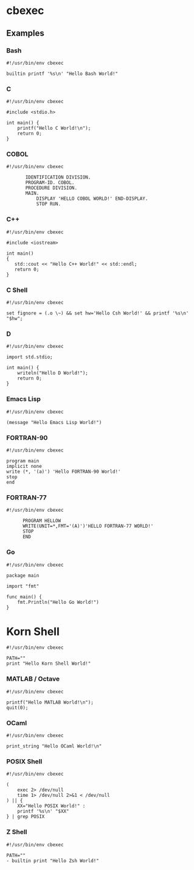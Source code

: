 # cbexec

## Examples

### Bash
```
#!/usr/bin/env cbexec

builtin printf '%s\n' "Hello Bash World!"
```

### C
```
#!/usr/bin/env cbexec

#include <stdio.h>

int main() {
    printf("Hello C World!\n");
	return 0;
}
```

### COBOL
```
#!/usr/bin/env cbexec

       IDENTIFICATION DIVISION.
       PROGRAM-ID. COBOL.
       PROCEDURE DIVISION.
       MAIN.
           DISPLAY 'HELLO COBOL WORLD!' END-DISPLAY.
           STOP RUN.
```

### C++
```
#!/usr/bin/env cbexec

#include <iostream>

int main()
{
   std::cout << "Hello C++ World!" << std::endl;
   return 0;
}
```

### C Shell
```
#!/usr/bin/env cbexec

set fignore = (.o \~) && set hw='Hello Csh World!' && printf '%s\n' "$hw";
```

### D
```
#!/usr/bin/env cbexec

import std.stdio;

int main() {
    writeln("Hello D World!");
	return 0;
}
```

### Emacs Lisp
```
#!/usr/bin/env cbexec

(message "Hello Emacs Lisp World!")
```

### FORTRAN-90
```
#!/usr/bin/env cbexec

program main
implicit none
write (*, '(a)') 'Hello FORTRAN-90 World!'
stop
end
```

### FORTRAN-77
```
#!/usr/bin/env cbexec

      PROGRAM HELLOW
      WRITE(UNIT=*,FMT='(A)')'HELLO FORTRAN-77 WORLD!'
      STOP
      END
```

### Go
```
#!/usr/bin/env cbexec

package main

import "fmt"

func main() {
	fmt.Println("Hello Go World!")
}
```

# Korn Shell
```
#!/usr/bin/env cbexec

PATH=""
print "Hello Korn Shell World!"
```

### MATLAB / Octave
```
#!/usr/bin/env cbexec

printf("Hello MATLAB World!\n");
quit(0);
```

### OCaml
```
#!/usr/bin/env cbexec

print_string "Hello OCaml World!\n"
```

### POSIX Shell
```
#!/usr/bin/env cbexec

(
	exec 2> /dev/null
	time 1> /dev/null 2>&1 < /dev/null
) || {
	XX="Hello POSIX World!" :
	printf '%s\n' "$XX"
} | grep POSIX
```

### Z Shell
```
#!/usr/bin/env cbexec

PATH=""
- builtin print "Hello Zsh World!"
```

